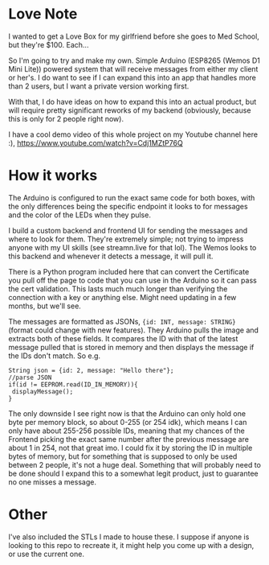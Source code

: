 # Love Note

I wanted to get a Love Box for my girlfriend before she goes to Med School, but they're $100. Each...


So I'm going to try and make my own. Simple Arduino (ESP8265 (Wemos D1 Mini Lite)) powered system that will receive messages from either my client or her's. I do want to see if I can
expand this into an app that handles more than 2 users, but I want a private version working first.

With that, I do have ideas on how to expand this into an actual product, but will require pretty significant reworks of my backend (obviously, because this is only for 2 people right now).



I have a cool demo video of this whole project on my Youtube channel here :), https://www.youtube.com/watch?v=Cdj1MZtP76Q


# How it works

The Arduino is configured to run the exact same code for both boxes, with the only differences being the specific endpoint it looks to for messages and the color of the LEDs when they pulse.

I build a custom backend and frontend UI for sending the messages and where to look for them. They're extremely simple; not trying to impress anyone with my UI skills (see streamn.live for that lol). The Wemos looks to this backend and whenever it detects a message, it will pull it.

There is a Python program included here that can convert the Certificate you pull off the page to code that you can use in the Arduino so it can pass the cert validation. This lasts much much longer than verifying the connection with a key or anything else. Might need updating in a few months, but we'll see.



The messages are formatted as JSONs, `{id: INT, message: STRING}` (format could change with new features). They Arduino pulls the image and extracts both of these fields. It compares the ID with that of the latest message pulled that is stored in memory and then displays the message if the IDs don't match. So e.g. 

```
String json = {id: 2, message: "Hello there"}; 
//parse JSON
if(id != EEPROM.read(ID_IN_MEMORY)){
 displayMessage();
}
```

The only downside I see right now is that the Arduino can only hold one byte per memory block, so about 0-255 (or 254 idk), which means I can only have about 255-256 possible IDs, meaning that my chances of the Frontend picking the exact same number after the previous message are about 1 in 254, not that great imo. I could fix it by storing the ID in multiple bytes of memory, but for something that is supposed to only be used between 2 people, it's not a huge deal. Something that will probably need to be done should I expand this to a somewhat legit product, just to guarantee no one misses a message.

# Other

I've also included the STLs I made to house these. I suppose if anyone is looking to this repo to recreate it, it might help you come up with a design, or use the current one.
